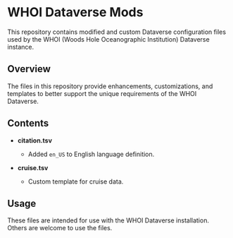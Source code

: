 # WHOI Dataverse Mods

This repository contains modified and custom Dataverse configuration files used by the WHOI (Woods Hole Oceanographic Institution) Dataverse instance.

## Overview

The files in this repository provide enhancements, customizations, and templates to better support the unique requirements of the WHOI Dataverse.

## Contents

- **citation.tsv**  
  - Added `en_US` to English language definition.

- **cruise.tsv**  
  - Custom template for cruise data.

## Usage

These files are intended for use with the WHOI Dataverse installation. Others are welcome to use the files.
